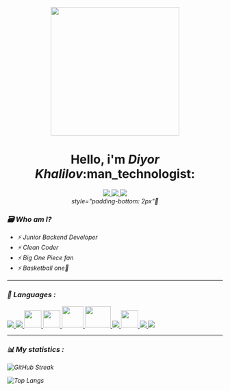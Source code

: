 <div id='social_links' align='center'>
  <img src="https://media3.giphy.com/media/WmkEhAIyWfpm1vdVcg/giphy.gif?cid=ecf05e47pftcm01rqcrlimi7e4601n66jibt42hprn3nv4qf&ep=v1_gifs_search&rid=giphy.gif&ct=g" width="300"/>
  <h1>Hello, i'm <i>Diyor Khalilov</i>:man_technologist:</h1>
  <a href="https://instagram.com/ldf__m">
    <img src="https://img.shields.io/badge/instagram-red?logo=instagram&logoColor=white&style=for-the-badge"/>
  </a>
  <a href="https://t.me/ldf_m">
    <img src="https://img.shields.io/badge/telegram-blue?logo=telegram&logoColor=white&style=for-the-badge"/>
  </a>
  <a href="https://github.com/DIYballPLAYER">
    <img src="https://img.shields.io/badge/github-black?logo=github&logoColor=white&style=for-the-badge"/>
  </a><br>
  <img src="https://komarev.com/ghpvc/?username=DIYballPLAYER&style=flat-square&color=yellow" alt=""/><i>style="padding-bottom: 2px"🥲<i>
</div>

### :card_file_box: Who am I?
- :zap: Junior Backend Developer
- :zap: Clean Coder
- :zap: Big One Piece fan
- :zap: Basketball one🫶
---
### :page_facing_up: Languages :
<div>
    <a href="https://www.python.org" target="_blank"> <img src="https://img.icons8.com/color/48/000000/python.png"/> </a>
    <a href="https://docs.djangoproject.com/en/3.2/" target="_blank"> <img src="https://img.icons8.com/color/48/000000/django.png"/> </a>
    <a href="https://alembic.sqlalchemy.org/en/latest/" target="_blank"> <img src="https://avatars.githubusercontent.com/u/1066203?s=200&v=4" height='40px', width="40px"/> </a>
    <a href="https://docs.aiogram.dev/en/latest/" target="_blank"> <img src="https://docs.aiogram.dev/en/latest/_static/logo.png" height='40px', width="40px"/> </a>
    <a href="https://selenium-python.readthedocs.io/" target="_blank"> <img src="https://selenium-python.readthedocs.io/_static/logo.png" width="50"/> </a>
     <a href="https://www.django-rest-framework.org/" target="_blank"> <img src="https://storage.caktusgroup.com/media/blog-images/drf-logo2.png" height='50px', width="60px"/> </a>
    <a href="https://docs.docker.com/" target="_blank"> <img src="https://img.icons8.com/color/48/000000/docker.png"/> </a>
    <a href="https://www.postgresql.org/docs/" target="_blank"> <img src="https://www.postgresql.org//media/img/about/press/elephant.png" height='40px', width="40px"/> </a>  
    <a href="https://git-scm.com/" target="_blank"> <img src="https://img.icons8.com/color/48/000000/git.png"/> </a> 
    <a href="https://docs.github.com/en" target="_blank"> <img src="https://img.icons8.com/ios-filled/50/000000/github.png"/> </a> 
</div>

---
### :bar_chart: My statistics :

![GitHub Streak](http://github-readme-streak-stats.herokuapp.com?user=DIYballPLAYER&theme=dark&background=000000)

![Top Langs](https://github-readme-stats.vercel.app/api/top-langs/?username=DIYballPLAYER&layout=compact&theme=vision-friendly-dark)
